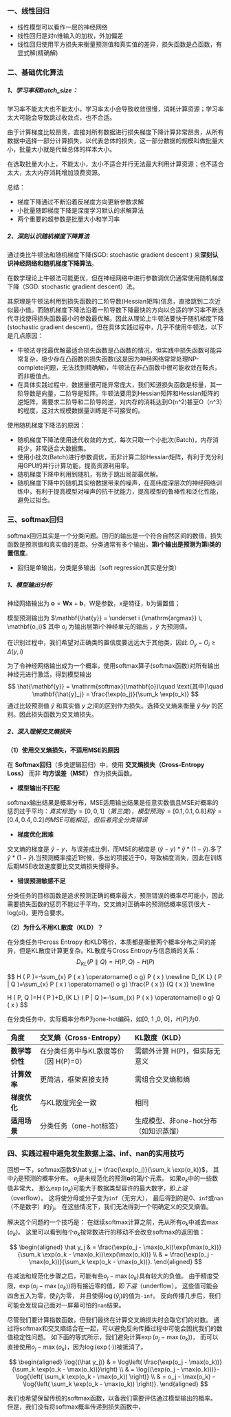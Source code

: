 ### 一、线性回归

* 线性模型可以看作一层的神经网络
* 线性回归是对n维输入的加权，外加偏差
* 线性回归使用平方损失来衡量预测值和真实值的差异，损失函数是凸函数，有显式解(精确解)

### 二、基础优化算法

##### **1、学习率和Batch_size**：

学习率不能太大也不能太小，学习率太小会导致收敛很慢，消耗计算资源；学习率太大可能会导致跳过收敛点，也不合适。

由于计算梯度比较昂贵，直接对所有数据进行损失梯度下降计算非常昂贵，从所有数据中选择一部分计算损失，以代表总体的损失，这一部分数据的规模叫做批量大小，批量大小就是代替总体的样本大小。

在选取批量大小上，不能太小，太小不适合并行无法最大利用计算资源；也不适合太大，太大内存消耗增加浪费资源。

总结：

* 梯度下降通过不断沿着反梯度方向更新参数求解
* 小批量随即梯度下降是深度学习默认的求解算法
* 两个重要的超参数是批量大小和学习率

##### 2、深刻认识随机梯度下降算法

通过类比牛顿法和随机梯度下降(SGD: stochastic gradient descent ) 来**深刻认识神经网络和随机梯度下降算法**。

在数学理论上牛顿法可能更优，但在神经网络中进行参数调优仍通常使用随机梯度下降（SGD: stochastic gradient descent）法。

其原理是牛顿法利用到损失函数的二阶导数(Hessian矩阵)信息，直接跳到二次近似最小值。而随机梯度下降法沿着一阶导数下降最快的方向以合适的学习率不断迭代寻找使得损失函数最小的参数最优解。因此从理论上牛顿法要快于随机梯度下降(stochastic gradient descent)。但在具体实践过程中，几乎不使用牛顿法，以下是几点原因：

* 牛顿法寻找最优解最适合损失函数是凸函数的情况，但实践中损失函数可能异常复杂，极少存在凸函数的损失函数(这是因为神经网络常常处理NP-complete问题，无法找到精确解)，牛顿法在非凸函数中很可能收敛在鞍点，而非极值点。
* 在具体实践过程中，数据量很可能异常庞大，我们知道损失函数是标量，其一阶导数是向量，二阶导是矩阵。牛顿法要用到Hessian矩阵和Hessian矩阵的逆矩阵，需要求二阶导和二阶导的逆，对内存的消耗达到O(n^2)甚至O（n^3）的程度，这对大规模数据量训练是不可接受的。

使用随机梯度下降法的原因：

* 随机梯度下降法使用迭代收敛的方式，每次只取一个小批次(Batch)，内存消耗少，非常适合大数据集。
* 使用小批次(Batch)进行参数调优，而非计算二阶Hessian矩阵，有利于充分利用GPU的并行计算功能，提高资源利用率。
* 随机梯度下降中利用到随机，有助于跳出局部最优解。
* 随机梯度下降中的随机其实给数据带来的噪声，在高纬度深层次的神经网络训练中，有利于提高模型对噪声的抗干扰能力，提高模型的鲁棒性和泛化性能，避免过拟合。

### 三、softmax回归

softmax回归其实是一个分类问题。回归的输出是一个符合自然区间的数值，损失函数是预测值和真实值的差距。分类通常有多个输出，**第i个输出是预测为第i类的置信度**。

* 回归是单输出，分类是多输出（soft regression其实是分类）

##### 1、模型输出分析

神经网络输出为 $\mathbf{o} = \mathbf{W} \mathbf{x} + \mathbf{b}$，W是参数，x是特征，b为偏置值；

模型预测输出为 $\mathbf{\hat{y}} = \underset i {\mathrm{argmax}} \, \mathbf{o_i}$ 其中 $o_i$ 为输出层第i个神经单元的输出 ，$\hat{y}$ 为预测值。

在识别过程中，我们希望对正确类的置信度要远远大于其他类，因此 $O_y - O_i \ge \Delta(y,i)$

为了令神经网络输出成为一个概率，使用softmax算子(softmax函数)对所有输出神经元进行激活，得到模型输出
$$
\hat{\mathbf{y}} = \mathrm{softmax}(\mathbf{o})\quad \text{其中}\quad \mathbf{\hat{y}_j} = \frac{\exp(o_j)}{\sum_k \exp(o_k)}
$$
通过比较预测值 $\hat{y}$ 和真实值 $y$ 之间的区别作为损失。选择交叉熵来衡量 $\hat{y} 与 y$ 的区别。因此损失函数为交叉熵损失。

##### 2、深入理解交叉熵损失

**（1）使用交叉熵损失，不适用MSE的原因**

在 **Softmax回归**（多类逻辑回归）中，使用 **交叉熵损失（Cross-Entropy Loss）** 而非 **均方误差（MSE）** 作为损失函数。

* **模型输出不匹配**

softmax输出结果是概率分布，MSE适用输出结果是任意实数值且MSE对概率的惩罚过于平均：$真实标签 y=[0,0,1]（第三类），模型预测 \hat{y}=[0.1,0.1,0.8] 和 \hat{y}=[0.4,0.4,0.2]的MSE可能相近，但后者完全分类错误$

* **梯度优化困难**

交叉熵的梯度是 $\hat{y}-y$，与误差成比例，而MSE的梯度是 $(\hat{y}-y)*\hat{y}*(1-\hat{y})$.多了$\hat{y}*(1-\hat{y})$.当预测概率接近1时候，多出的项接近于0，导致梯度消失，因此在训练后期MSE收敛速度要比交叉熵损失慢得多。

* **错误预测敏感不足**

分类任务的目标函数是追求预测正确的概率最大，预测错误的概率尽可能小，因此需要损失函数的惩罚不能过于平均，交叉熵对正确率的预测低概率惩罚很大 -log(pi)，更符合要求。

**（2）为什么不用KL散度（KLD）？**

在分类任务中cross Entropy 和KLD等价，本质都是衡量两个概率分布之间的差异，但是KL散度计算更复杂。KL散度与Cross Entropy与信息熵的关系：
$$
D_{KL}(P∥Q)=H(P,Q)−H(P)
$$

$$
H ( P )=-\sum_{x} P ( x ) \operatorname{l o g} P ( x )
\newline
D_{K L} ( P \| Q )=\sum_{x} P ( x ) \operatorname{l o g} \frac{P ( x )} {Q ( x )} 
\newline

H ( P, Q )=H ( P )+D_{K L} ( P \| Q )=-\sum_{x} P ( x ) \operatorname{l o g} Q ( x )
$$

在分类任务中，实际概率分布P为one-hot编码，如[0, 1 ,0, 0]，$H(P)$为0.

| 角度           | 交叉熵（Cross-Entropy）               | KL散度（KLD）                         |
| :------------- | :------------------------------------ | :------------------------------------ |
| **数学等价性** | 在分类任务中与KL散度等价（因 H(P)=0） | 需额外计算 H(P)，但实际无意义         |
| **计算效率**   | 更简洁，框架直接支持                  | 需组合交叉熵和熵                      |
| **梯度优化**   | 与KL散度完全一致                      | 相同                                  |
| **适用场景**   | 分类任务（one-hot标签）               | 生成模型、非one-hot分布（如知识蒸馏） |

### 四、实践过程中避免发生数据上溢、inf、nan的实用技巧

回想一下，softmax函数$\hat y_j = \frac{\exp(o_j)}{\sum_k \exp(o_k)}$，
其中$\hat y_j$是预测的概率分布。
$o_j$是未规范化的预测$\mathbf{o}$的第$j$个元素。
如果$o_k$中的一些数值非常大，
那么$\exp(o_k)$可能大于数据类型容许的最大数字，即*上溢*（overflow）。
这将使分母或分子变为`inf`（无穷大），
最后得到的是0、`inf`或`nan`（不是数字）的$\hat y_j$。
在这些情况下，我们无法得到一个明确定义的交叉熵值。

解决这个问题的一个技巧是：
在继续softmax计算之前，先从所有$o_k$中减去$\max(o_k)$。
这里可以看到每个$o_k$按常数进行的移动不会改变softmax的返回值：

$$
\begin{aligned}
\hat y_j & =  \frac{\exp(o_j - \max(o_k))\exp(\max(o_k))}{\sum_k \exp(o_k - \max(o_k))\exp(\max(o_k))} \\
& = \frac{\exp(o_j - \max(o_k))}{\sum_k \exp(o_k - \max(o_k))}.
\end{aligned}
$$


在减法和规范化步骤之后，可能有些$o_j - \max(o_k)$具有较大的负值。
由于精度受限，$\exp(o_j - \max(o_k))$将有接近零的值，即*下溢*（underflow）。
这些值可能会四舍五入为零，使$\hat y_j$为零，
并且使得$\log(\hat y_j)$的值为`-inf`。
反向传播几步后，我们可能会发现自己面对一屏幕可怕的`nan`结果。

尽管我们要计算指数函数，但我们最终在计算交叉熵损失时会取它们的对数。
通过将softmax和交叉熵结合在一起，可以避免反向传播过程中可能会困扰我们的数值稳定性问题。
如下面的等式所示，我们避免计算$\exp(o_j - \max(o_k))$，
而可以直接使用$o_j - \max(o_k)$，因为$\log(\exp(\cdot))$被抵消了。

$$
\begin{aligned}
\log{(\hat y_j)} & = \log\left( \frac{\exp(o_j - \max(o_k))}{\sum_k \exp(o_k - \max(o_k))}\right) \\
& = \log{(\exp(o_j - \max(o_k)))}-\log{\left( \sum_k \exp(o_k - \max(o_k)) \right)} \\
& = o_j - \max(o_k) -\log{\left( \sum_k \exp(o_k - \max(o_k)) \right)}.
\end{aligned}
$$

我们也希望保留传统的softmax函数，以备我们需要评估通过模型输出的概率。
但是，我们没有将softmax概率传递到损失函数中，
